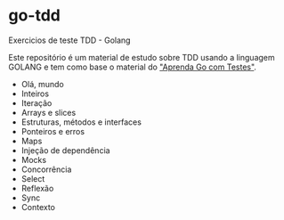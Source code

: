 # go-tdd
Exercicios de teste TDD - Golang

Este repositório é um material de estudo sobre TDD usando a linguagem GOLANG e tem como base o material do ["Aprenda Go com Testes"](https://larien.gitbook.io/aprenda-go-com-testes/gb-readme). 


* Olá, mundo 
* Inteiros 
* Iteração
* Arrays e slices 
* Estruturas, métodos e interfaces 
* Ponteiros e erros 
* Maps
* Injeção de dependência 
* Mocks 
* Concorrência
* Select 
* Reflexão 
* Sync 
* Contexto

